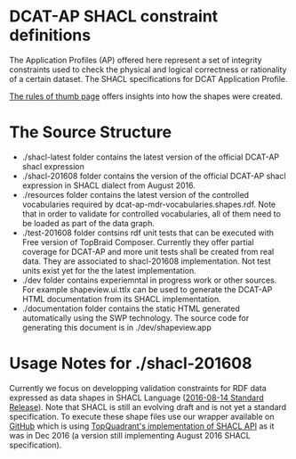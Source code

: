 # DCAT-AP SHACL constraint definitions
The Application Profiles (AP) offered here represent a set of integrity constraints used to check the physical and logical correctness or rationality of a certain dataset. The SHACL specifications for DCAT Application Profile. 

[The rules of thumb page](https://github.com/SEMICeu/dcat-ap_shacl/wiki/Rules-of-Thumb) offers insights into how the shapes were created. 

# The Source Structure

* ./shacl-latest folder contains the latest version of the official DCAT-AP shacl expression
* ./shacl-201608 folder contains the version of the official DCAT-AP shacl expression in SHACL dialect from August 2016. 
* ./resources folder contains the latest version of the controlled vocabularies required by dcat-ap-mdr-vocabularies.shapes.rdf. Note that in order to validate for controlled vocabularies, all of them need to be loaded as part of the data graph.
* ./test-201608 folder contsins rdf unit tests that can be executed with Free version of TopBraid Composer. Currently they offer partial coverage for DCAT-AP and more unit tests shall be created from real data. They are associated to shacl-201608 implementation. Not test units exist yet for the  the latest implementation. 
* ./dev folder contains experiemntal in progress work or other sources. For example shapeview.ui.ttlx can be used to generate the DCAT-AP HTML documentation from its SHACL implementation. 
* ./documentation folder contains the static HTML generated automatically using the SWP technology. The source code for generating this document is in ./dev/shapeview.app

# Usage Notes for ./shacl-201608
 Currently we focus on developping validation constraints for RDF data expressed as data shapes in SHACL Language ([2016-08-14 Standard Release](https://www.w3.org/TR/2016/WD-shacl-20160814/)). Note that SHACL is still an evolving draft and is not yet a standard specification. To execute these shape files use our wrapper available on [GitHub](https://github.com/HerbertKoch/shacl-cl) which is using [TopQuadrant's implementation of SHACL API](https://github.com/TopQuadrant/shacl) as it was in Dec 2016 (a version still implementing August 2016 SHACL specification).